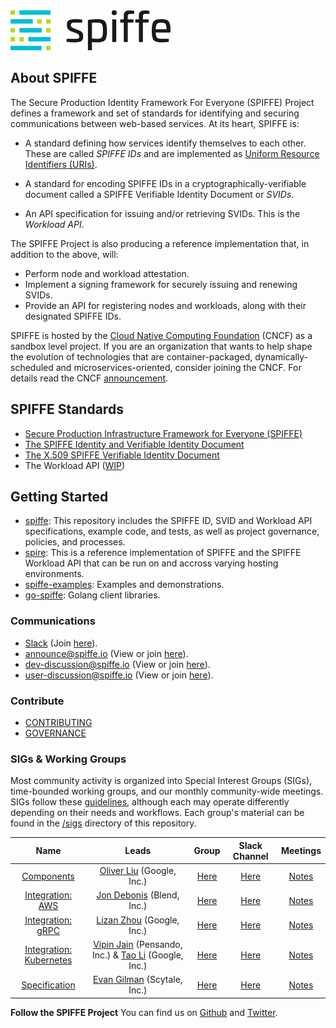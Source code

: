 <img src="community/logo/64x256.png" width="256" height="64">

## About SPIFFE

The Secure Production Identity Framework For Everyone (SPIFFE) Project defines a framework and set of
standards for identifying and securing communications between web-based services. At its heart, SPIFFE is:

* A standard defining how services identify themselves to each other. These are called *SPIFFE IDs* and are implemented as [Uniform Resource Identifiers (URIs)](https://en.wikipedia.org/wiki/Uniform_Resource_Identifier).

* A standard for encoding SPIFFE IDs in a cryptographically-verifiable document called a SPIFFE Verifiable Identity Document or *SVIDs*.

* An API specification for issuing and/or retrieving SVIDs. This is the *Workload API*.

The SPIFFE Project is also producing a reference implementation that, in addition to the above, will:

* Perform node and workload attestation.
* Implement a signing framework for securely issuing and renewing SVIDs.
* Provide an API for registering nodes and workloads, along with their designated SPIFFE IDs.

SPIFFE is hosted by the [Cloud Native Computing Foundation](https://cncf.io) (CNCF) as a sandbox level project. If you are an organization that wants to help shape the evolution of technologies that are container-packaged, dynamically-scheduled and microservices-oriented, consider joining the CNCF. For details read the CNCF [announcement](https://www.cncf.io/blog/2018/03/29/cncf-to-host-the-spiffe-project/).

## SPIFFE Standards

* [Secure Production Infrastructure Framework for Everyone (SPIFFE)](standards/SPIFFE.md)
* [The SPIFFE Identity and Verifiable Identity Document](standards/SPIFFE-ID.md)
* [The X.509 SPIFFE Verifiable Identity Document](standards/X509-SVID.md)
* The Workload API ([WIP](https://github.com/spiffe/spire/blob/master/proto/api/workload/workload.proto))

## Getting Started

* [spiffe](https://github.com/spiffe/spiffe): This repository includes the SPIFFE ID, SVID and Workload API specifications, example code, and tests, as well as project governance, policies, and processes.    
* [spire](https://github.com/spiffe/spire): This is a reference implementation of SPIFFE and the SPIFFE Workload API that can be run on and accross varying hosting environments.
* [spiffe-examples](https://github.com/spiffe/spiffe-example): Examples and demonstrations.
* [go-spiffe](https://github.com/spiffe/go-spiffe): Golang client libraries.

### Communications

  * [Slack](https://spiffe.slack.com) (Join [here](https://slack.spiffe.io)).
  * <announce@spiffe.io> (View or join [here](https://groups.google.com/a/spiffe.io/forum/#!forum/announce)).
  * <dev-discussion@spiffe.io> (View or join [here](https://groups.google.com/a/spiffe.io/forum/#!forum/dev-discussion)).
  * <user-discussion@spiffe.io> (View or join [here](https://groups.google.com/a/spiffe.io/forum/#!forum/user-discussion)).

### Contribute

* [CONTRIBUTING](/CONTRIBUTING.md)
* [GOVERNANCE](/GOVERNANCE.md)

### SIGs & Working Groups<a name="sigs"></a>

Most community activity is organized into Special Interest Groups (SIGs), time-bounded working groups, and our monthly community-wide meetings. SIGs follow these [guidelines](GOVERNANCE.md#sigs), although each may operate differently depending on their needs and workflows. Each group's material can be found in the [/sigs](/sigs) directory of this repository.

| Name | Leads | Group | Slack Channel | Meetings |
|:------:|:-------:|:-------:|:---------------:|:----------:|
| [Components](/community/sig-components/README.md) | [Oliver Liu](https://github.com/myidpt) (Google, Inc.)  | [Here](https://groups.google.com/a/spiffe.io/forum/#!forum/sig-components) | [Here](https://spiffe.slack.com/messages/sig-components/) |[Notes](https://goo.gl/eCDKva) |
| [Integration: AWS](/community/sig-integration-aws/README.md) | [Jon Debonis](https://www.linkedin.com/in/jondb) (Blend, Inc.) | [Here](https://groups.google.com/a/spiffe.io/forum/#!forum/sig-integration-aws) | [Here](https://spiffe.slack.com/messages/sig-integration-aws/) | [Notes](https://docs.google.com/document/d/1-QPtuC1_JHNCu6zSrQhbpX_MmNZFXtbU4uNEB-UVH8k) |
| [Integration: gRPC](/community/sig-integration-grpc/README.md) | [Lizan Zhou](https://github.com/lizan) (Google, Inc.) | [Here](https://groups.google.com/a/spiffe.io/forum/#!forum/sig-integration-grpc) | [Here](https://spiffe.slack.com/messages/sig-integration-grpc/) | [Notes](https://docs.google.com/document/d/1wzW59UUn-7LJo-IGoo7es-I7bovmVC8sa0nGb1e8wLM) |
| [Integration: Kubernetes](/community/sig-integration-k8s/README.md) | [Vipin Jain](https://github.com/jainvipin) (Pensando, Inc.) & [Tao Li](https://github.com/wattli) (Google, Inc.) | [Here](https://groups.google.com/a/spiffe.io/forum/#!forum/sig-integration-k8s) | [Here](https://spiffe.slack.com/messages/sig-integration-k8s) | [Notes](https://docs.google.com/document/d/1Dq4kSlfOpewnisItipTWx3Q8qCelbNP85yjMnSrdomE) |
| [Specification](/community/sig-spec/README.md) | [Evan Gilman](https://github.com/evan2645) (Scytale, Inc.) | [Here](https://groups.google.com/a/spiffe.io/forum/#!forum/sig-specification) | [Here](https://spiffe.slack.com/messages/sig-spec) | [Notes](https://docs.google.com/document/d/1p2BbRWN_7z6nkBMj-h1mAJAJxxKqNeFiV4IplZ_wU4c) |

**Follow the SPIFFE Project** You can find us on [Github](https://github.com/spiffe/) and [Twitter](https://twitter.com/SPIFFEio).
